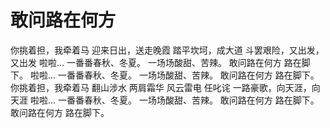 # 敢问路在何方
你挑着担，我牵着马
迎来日出，送走晚霞
踏平坎坷，成大道
斗罢艰险，又出发，又出发
啦啦…
一番番春秋、冬夏。
一场场酸甜、苦辣。
敢问路在何方 路在脚下。
啦啦...
一番番春秋、冬夏。
一场场酸甜、苦辣。
敢问路在何方 路在脚下。
你挑着担，我牵着马
翻山涉水 两肩霜华
风云雷电 任叱诧
一路豪歌，向天涯，向天涯
啦啦...
一番番春秋、冬夏。
一场场酸甜、苦辣。
敢问路在何方 路在脚下。
敢问路在何方 路在脚下。
